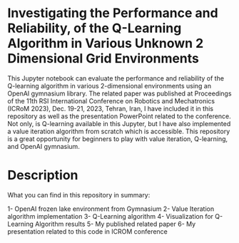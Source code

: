

# Investigating the Performance and Reliability, of the Q-Learning Algorithm in Various Unknown 2 Dimensional Grid Environments

This Jupyter notebook can evaluate the performance and reliability of the Q-learning algorithm in various 2-dimensional environments using an OpenAI gymnasium library. The related paper was published at Proceedings of the 11th RSI International Conference on Robotics and Mechatronics (ICRoM 2023), Dec. 19-21, 2023, Tehran, Iran, I have included it in this repository as well as the presentation PowerPoint related to the conference. 
Not only, is Q-learning available in this Jupyter, but I have also implemented a value iteration algorithm from scratch which is accessible. 
This repository is a great opportunity for beginners to play with value iteration, Q-learning, and OpenAI gymnasium. 

# Description

What you can find in this repository in summary:

1- OpenAI frozen lake environment from Gymnasium
2- Value Iteration algorithm implementation
3- Q-Learning algorithm 
4- Visualization for Q-Learning Algorithm results
5- My published related paper
6- My presentation related to this code in ICROM conference







